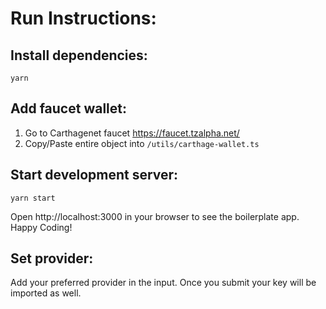 # Run Instructions:

## Install dependencies:

`yarn`

## Add faucet wallet:

1. Go to Carthagenet faucet https://faucet.tzalpha.net/
2. Copy/Paste entire object into `/utils/carthage-wallet.ts`

## Start development server:

`yarn start`

Open http://localhost:3000 in your browser to see the boilerplate app. Happy Coding!

## Set provider:

Add your preferred provider in the input. Once you submit your key will be imported as well.
